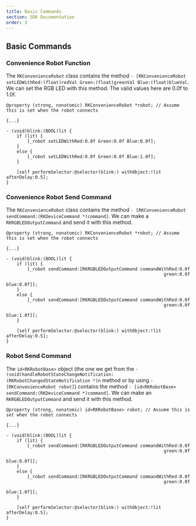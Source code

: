 ```yaml
---
title: Basic Commands
section: SDK Documentation
order: 3
---
```


## Basic Commands

### Convenience Robot Function

The `RKConvenienceRobot` class contains the method `- [RKConvenienceRobot setLEDWithRed:(float)redVal Green:(float)greenVal Blue:(float)blueVal`. We can set the RGB LED with this method. The valid values here are 0.0f to 1.0f.

```
@property (strong, nonatomic) RKConvenienceRobot *robot; // Assume this is set when the robot connects

{...}

- (void)blink:(BOOL)lit {
	if (lit) {
		[_robot setLEDWithRed:0.0f Green:0.0f Blue:0.0f];
	}
	else {
		[_robot setLEDWithRed:0.0f Green:0.0f Blue:1.0f];
	}

	[self performSelector:@selector(blink:) withObject:!lit afterDelay:0.5];
}
```

### Convenience Robot Send Command

The `RKConvenienceRobot` class contains the method `- [RKConvenienceRobot sendCommand:(RKDeviceCommand *)command]`. We can make a `RKRGBLEDOutputCommand` and send it with this method.

```
@property (strong, nonatomic) RKConvenienceRobot *robot; // Assume this is set when the robot connects

{...}

- (void)blink:(BOOL)lit {
	if (lit) {
		[_robot sendCommand:[RKRGBLEDOutputCommand commandWithRed:0.0f
															green:0.0f
															 blue:0.0f]];
	}
	else {
		[_robot sendCommand:[RKRGBLEDOutputCommand commandWithRed:0.0f
															green:0.0f
															 blue:1.0f]];
	}

	[self performSelector:@selector(blink:) withObject:!lit afterDelay:0.5];
}
```

### Robot Send Command

The `id<RKRobotBase>` object (the one we get from the `- (void)handleRobotStateChangeNotification:(RKRobotChangedStateNotification *)n` method or by using `- [RKConvenienceRobot robot]`) contains the method `- [id<RKRobotBase> sendCommand:(RKDeviceCommand *)command]`. We can make an `RKRGBLEDOutputCommand` and send it with this method.

```
@property (strong, nonatomic) id<RKRobotBase> robot; // Assume this is set when the robot connects

{...}

- (void)blink:(BOOL)lit {
	if (lit) {
		[_robot sendCommand:[RKRGBLEDOutputCommand commandWithRed:0.0f
														    green:0.0f
														     blue:0.0f]];
	}
	else {
		[_robot sendCommand:[RKRGBLEDOutputCommand commandWithRed:0.0f
															green:0.0f
															 blue:1.0f]];
	}

	[self performSelector:@selector(blink:) withObject:!lit afterDelay:0.5];
}
```

